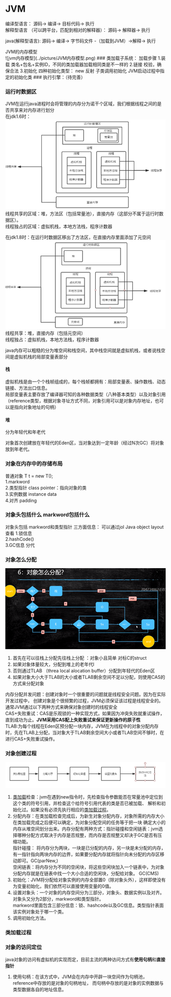 # JVM
编译型语言：
源码-> 编译-> 目标代码-> 执行  
解释型语言 （可以跨平台，匹配到相对的解释器）：
源码-> 解释器-> 执行  

java(解释型语言):
源码-> 编译-> 字节码文件 -（加载到JVM）->解释-> 执行  


<div id="1"> JVM的内存模型</div>
![jvm内存模型](../picture/JVM内存模型.png)
### 类加载子系统：  
加载步骤   
1.装载 类名+包名+实例ID，不同的类加载器加载相同类是不一样的  
 2.链接 校验，确保合法  
 3.初始化 四种初始化类型： new  反射 子类调用初始化 JVM启动过程中指定的初始化类  
### 执行引擎：（待完善）

### 运行时数据区
JVM在运行java进程时会将管理的内存分为诺干个区域，我们根据线程之间的是否共享来对内存进行划分    
在jdk1.6时：  
  ![jvm运行时数据区-jdk1.6](../picture/JVM运行时数据区-jdk1.6.PNG)  
  线程共享的区域：堆，方法区（包括常量池），直接内存（这部分不属于运行时数据区）。  
  线程独占的区域：虚拟机栈，本地方法栈，程序计数器

在jdk1.8时：在运行时数据区移出了方法区，在直接内存里面添加了元空间
  ![jvm运行时数据区-jdk1.8](../picture/JVM运行时数据区-jdk1.8.PNG)
  线程共享：堆，直接内存（包括元空间）  
  线程独占：虚拟机栈，本地方法栈，程序计数器

java内存可以粗糙的分为堆空间和栈空间，其中栈空间就是虚拟机栈，或者说栈空间是虚拟机栈的局部变量表部分
#### 栈
虚拟机栈是由一个个栈帧组成的，每个栈帧都拥有：局部变量表、操作数栈、动态链接、方法出口信息。  
局部变量表主要存放了编译器可知的各种数据类型（八种基本类型）以及对象引用（reference类型，根据对象寻址方式不同，对象引用可以是对象内存地址，也可以是指向对象地址的句柄）
#### 堆
分为年轻代和年老代 

对象首次创建放在年轻代的Eden区，当对象达到一定年龄（经过N次GC）将对象放到年老代。


### 对象在内存中的存储布局
普通对象  T t = new T();  
1.markword   
2.类型指针   class pointer：指向对象的类   
3.实例数据 instance data   
4.对齐 padding

### 对象头包括什么 markword包括什么
对象头包括 markword和类型指针
三方面信息：  可以通过jol Java object layout查看
1.锁信息  
2.hashCode()  
3.GC信息 分代  

### 对象怎么分配
![对象分配过程](../picture/对象分配.PNG)
 1. 首先在可以往栈上分配先往栈上分配 ：对象小且简单 对标C的struct
 2. 如果对象体量较大，分配到堆上的老年代l
 3. 否则通过TLAB （threa local alocation buffer）分配到年轻代的Eden区
 4. 如果对象大小大于TLAB的大小或者TLAB剩余空间不足以分配，则使用CAS的方式来分配对象
 
 内存分配并发问题：创建对象时一个很重要的问题就是线程安全问题。因为在实际开发过程中，
 创建对象是个很频繁的过程，JVM必须保证该过程是线程安全的。通常JVM通过以下两种方式来确保对象创建时的线程安全      
 CAS+失败重试：CAS是乐观锁的一种实现方式，如果因为冲突失败就重试操作，直到成功为止。**JVM采用CAS配上失败重试来保证更新操作的原子性**  
 TLAB:为每个线程在Eden区预分配一块内存，JVM在为线程中的对象分配内存时，先在TLAB上分配，当对象大于TLAB剩余空间大小或者TLAB空间不够时，在进行CAS+失败重试操作。
 
### 对象创建过程
![对象创建过程](../picture/JVM对象创建过程.PNG)
1. [类加载](#类加载子系统：)检查：jvm在遇到new指令时，先检查指令参数能否在常量池中定位到这个类的符号引用，并检查这个给符号引用代表的类是否已被加载、
解析和初始化过。如果没有必须先执行相应的[类加载过程](https://blog.csdn.net/zhangliangzi/article/details/51319033)。
2. 分配内存：在类加载检查完成后，为新生对象分配内存，对象所需的内存大小在类加载完成之后便可以确定，为对象分配空间的任务等于把一块
确定大小的内存从堆空间划分出来。内存分配有两种方式：指针碰撞和空闲链表：jvm选择哪种分配方式取决于内存是否规整，而内存是否规整又却决于GC是否有压缩功能。  
指针碰撞： 将内存分为两块，一块是已分配的内存，另一块是未分配的内存，有一指针指向两块内存的边界，如果要分配内存就将指针向未分配的内存区移动即可。GC(parNew,)  
空闲链表：将内存分为不同的空闲块，将这些空闲块加入一个链表中，为对象分配内存就是在链表中找一个大小合适的空闲块，分配给对象。 GC(CMS)
3. 初始化：JVM将分配给对象实例的内存全部置0（除对象头外），这样即使没有为变量初始化，我们依然可以直接使用变量的0值。
4. 设置对象头：一个对象的内存空间分为三部分，对象头、数据实例以及对齐。对象头又分为2部分，markword和类型指针。  
markword里面包含三部分信息：锁、hashcode以及GC信息。类型指针表面该实例对象处于哪一个类。
5. 调用初始化方法。

### 类加载过程

### 对象的访问定位
java对象的访问有虚拟机的实现而定，目前主流的两种访问方式有**使用句柄**和**直接指针**  

1. 使用句柄：在该方式中，JVM会在内存中开辟一块空间作为句柄池，reference中存放的是对象的句柄地址，
而句柄中存放的是对象的实例数据与类型数据各自的地址信息。

